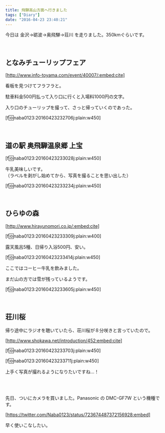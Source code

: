 ```yaml
---
title: 飛騨高山方面へ行きました
tags: ["Diary"]
date: "2016-04-23 23:40:21"
---
```


今日は 金沢→砺波→奥飛騨→荘川 を走りました。350kmぐらいです。

<br>

<!-- more -->

## となみチューリップフェア

[http://www.info-toyama.com/event/40007/:embed:cite]

看板を見つけてフラフラと。

駐車料金500円払って入り口に行くと入場料1000円の文字。

入り口のチューリップを撮って、さっと帰っていくのであった。

[f:id:naba0123:20160423232706j:plain:w450]

<br>

## 道の駅 奥飛騨温泉郷 上宝

[f:id:naba0123:20160423233028j:plain:w450]

牛乳美味しいです。  
（ラベルを剥がし始めてから、写真を撮ることを思い出した）

[f:id:naba0123:20160423233234j:plain:w450]

<br>

## ひらゆの森

[http://www.hirayunomori.co.jp/:embed:cite]

[f:id:naba0123:20160423233309j:plain:w400]

露天風呂5種、日帰り入浴500円、安い。

[f:id:naba0123:20160423233414j:plain:w450]

ここではコーヒー牛乳を飲みました。

まだ山の方では雪が残っているようです。

[f:id:naba0123:20160423233605j:plain:w450]

<br>

## 荘川桜

帰り途中にラジオを聴いていたら、荘川桜が８分咲きと言っていたので。

[http://www.shokawa.net/introduction/452:embed:cite]

[f:id:naba0123:20160423233703j:plain:w450]

[f:id:naba0123:20160423233711j:plain:w450]

上手く写真が撮れるようになりたいですね…！

<br>

<br>

先日、ついにカメラを買いました。Panasonic の DMC-GF7W という機種です。

[https://twitter.com/Naba0123/status/723674487372156928:embed]

早く使いこなしたい。

<br>

